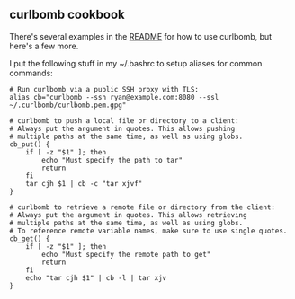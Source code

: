 curlbomb cookbook
-----------------

There's several examples in the [README](README.md) for how to use curlbomb, but here's a few more.

I put the following stuff in my ~/.bashrc to setup aliases for common commands:

    # Run curlbomb via a public SSH proxy with TLS:
    alias cb="curlbomb --ssh ryan@example.com:8080 --ssl ~/.curlbomb/curlbomb.pem.gpg"

    # curlbomb to push a local file or directory to a client:
    # Always put the argument in quotes. This allows pushing 
    # multiple paths at the same time, as well as using globs.
    cb_put() {
        if [ -z "$1" ]; then
            echo "Must specify the path to tar"
            return
        fi
        tar cjh $1 | cb -c "tar xjvf"
    }

    # curlbomb to retrieve a remote file or directory from the client:
    # Always put the argument in quotes. This allows retrieving
    # multiple paths at the same time, as well as using globs. 
    # To reference remote variable names, make sure to use single quotes.
    cb_get() {
        if [ -z "$1" ]; then
            echo "Must specify the remote path to get"
            return
        fi
        echo "tar cjh $1" | cb -l | tar xjv
    }

